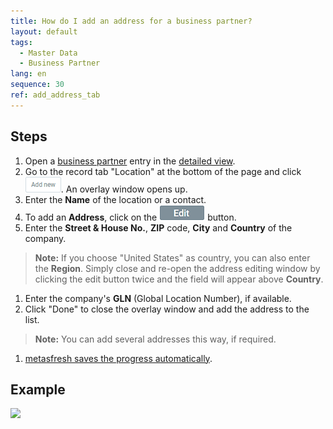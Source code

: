 ```yaml
---
title: How do I add an address for a business partner?
layout: default
tags:
  - Master Data
  - Business Partner
lang: en
sequence: 30
ref: add_address_tab
---
```


## Steps
1. Open a [business partner](New_Business_Partner) entry in the [detailed view](ViewModes).
1. Go to the record tab "Location" at the bottom of the page and click ![](assets/Add_New_Button.png). An overlay window opens up.
1. Enter the **Name** of the location or a contact.
1. To add an **Address**, click on the ![](assets/Edit_address_button.png) button.
1. Enter the **Street & House No.**, **ZIP** code, **City** and **Country** of the company.
 >**Note:** If you choose "United States" as country, you can also enter the **Region**. Simply close and re-open the address editing window by clicking the edit button twice and the field will appear above **Country**.

1. Enter the company's **GLN** (Global Location Number), if available.
1. Click "Done" to close the overlay window and add the address to the list.
 >**Note:** You can add several addresses this way, if required.

1. [metasfresh saves the progress automatically](Saveindicator).

## Example
![](assets/Add_address_tab.gif)
